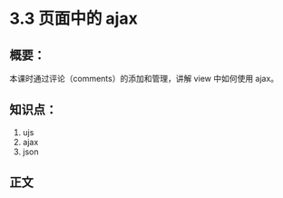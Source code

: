 # 3.3 页面中的 ajax

## 概要：

本课时通过评论（comments）的添加和管理，讲解 view 中如何使用 ajax。

## 知识点：

1. ujs
2. ajax
3. json

## 正文


